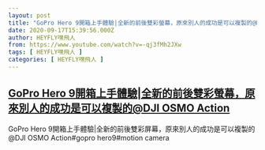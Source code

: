 ```yaml
---
layout: post
title: "GoPro Hero 9開箱上手體驗|全新的前後雙彩螢幕，原來別人的成功是可以複製的@DJI OSMO Action"
date: 2020-09-17T15:39:56.000Z
author: HEYFLY嘿飛人
from: https://www.youtube.com/watch?v=-qj3fMh2JXw
tags: [ HEYFLY嘿飛人 ]
categories: [ HEYFLY嘿飛人 ]
---
```

<!--1600357196000-->
[GoPro Hero 9開箱上手體驗|全新的前後雙彩螢幕，原來別人的成功是可以複製的@DJI OSMO Action](https://www.youtube.com/watch?v=-qj3fMh2JXw)
------

<div>
GoPro Hero 9開箱上手體驗|全新的前後雙彩屏幕，原來別人的成功是可以複製的@DJI OSMO Action#gopro hero9#motion camera
</div>
